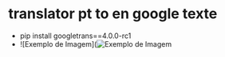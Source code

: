 # translator pt to en google texte
- pip install googletrans==4.0.0-rc1
- ![Exemplo de Imagem](![Exemplo de Imagem](https://via.placeholder.com/150 "Imagem de Exemplo")


 
